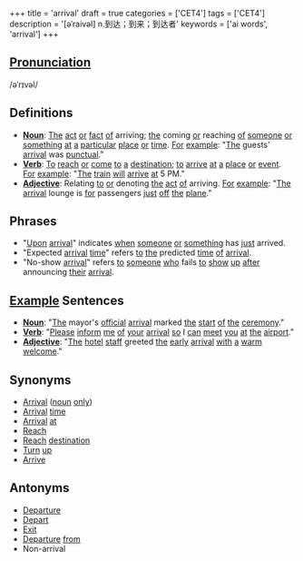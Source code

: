 +++
title = 'arrival'
draft = true
categories = ['CET4']
tags = ['CET4']
description = '[əˈraivəl] n.到达；到来；到达者'
keywords = ['ai words', 'arrival']
+++

## [Pronunciation](/post/pronunciation/)
/əˈrɪvəl/

## Definitions
- **[Noun](/post/noun/)**: [The](/post/the/) [act](/post/act/) [or](/post/or/) [fact](/post/fact/) [of](/post/of/) arriving; [the](/post/the/) coming [or](/post/or/) reaching [of](/post/of/) [someone](/post/someone/) [or](/post/or/) [something](/post/something/) [at](/post/at/) [a](/post/a/) [particular](/post/particular/) [place](/post/place/) [or](/post/or/) [time](/post/time/). [For](/post/for/) [example](/post/example/): "[The](/post/the/) guests' [arrival](/post/arrival/) was [punctual](/post/punctual/)."
- **[Verb](/post/verb/)**: [To](/post/to/) [reach](/post/reach/) [or](/post/or/) [come](/post/come/) [to](/post/to/) [a](/post/a/) [destination](/post/destination/); [to](/post/to/) [arrive](/post/arrive/) [at](/post/at/) [a](/post/a/) [place](/post/place/) [or](/post/or/) [event](/post/event/). [For](/post/for/) [example](/post/example/): "[The](/post/the/) [train](/post/train/) [will](/post/will/) [arrive](/post/arrive/) [at](/post/at/) 5 PM."
- **[Adjective](/post/adjective/)**: Relating [to](/post/to/) [or](/post/or/) denoting [the](/post/the/) [act](/post/act/) [of](/post/of/) arriving. [For](/post/for/) [example](/post/example/): "[The](/post/the/) [arrival](/post/arrival/) lounge is [for](/post/for/) passengers [just](/post/just/) [off](/post/off/) [the](/post/the/) [plane](/post/plane/)."

## Phrases
- "[Upon](/post/upon/) [arrival](/post/arrival/)" indicates [when](/post/when/) [someone](/post/someone/) [or](/post/or/) [something](/post/something/) has [just](/post/just/) arrived.
- "Expected [arrival](/post/arrival/) [time](/post/time/)" refers [to](/post/to/) [the](/post/the/) predicted [time](/post/time/) [of](/post/of/) [arrival](/post/arrival/).
- "No-show [arrival](/post/arrival/)" refers [to](/post/to/) [someone](/post/someone/) [who](/post/who/) fails [to](/post/to/) [show](/post/show/) [up](/post/up/) [after](/post/after/) announcing [their](/post/their/) [arrival](/post/arrival/).

## [Example](/post/example/) Sentences
- **[Noun](/post/noun/)**: "[The](/post/the/) mayor's [official](/post/official/) [arrival](/post/arrival/) marked [the](/post/the/) [start](/post/start/) [of](/post/of/) [the](/post/the/) [ceremony](/post/ceremony/)."
- **[Verb](/post/verb/)**: "[Please](/post/please/) [inform](/post/inform/) [me](/post/me/) [of](/post/of/) [your](/post/your/) [arrival](/post/arrival/) [so](/post/so/) I [can](/post/can/) [meet](/post/meet/) [you](/post/you/) [at](/post/at/) [the](/post/the/) [airport](/post/airport/)."
- **[Adjective](/post/adjective/)**: "[The](/post/the/) [hotel](/post/hotel/) [staff](/post/staff/) greeted [the](/post/the/) [early](/post/early/) [arrival](/post/arrival/) [with](/post/with/) [a](/post/a/) [warm](/post/warm/) [welcome](/post/welcome/)."

## Synonyms
- [Arrival](/post/arrival/) ([noun](/post/noun/) [only](/post/only/))
- [Arrival](/post/arrival/) [time](/post/time/)
- [Arrival](/post/arrival/) [at](/post/at/)
- [Reach](/post/reach/)
- [Reach](/post/reach/) [destination](/post/destination/)
- [Turn](/post/turn/) [up](/post/up/)
- [Arrive](/post/arrive/)

## Antonyms
- [Departure](/post/departure/)
- [Depart](/post/depart/)
- [Exit](/post/exit/)
- [Departure](/post/departure/) [from](/post/from/)
- Non-arrival

